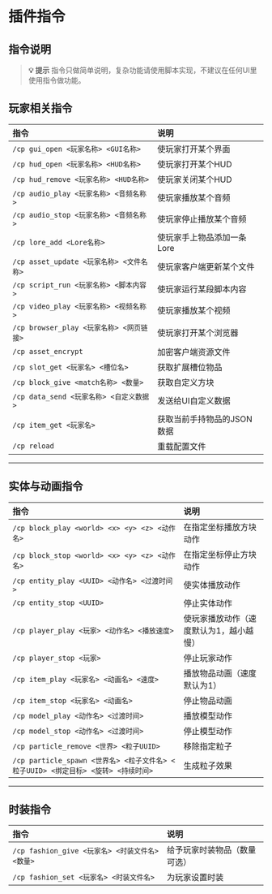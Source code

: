# 插件指令

## 指令说明

> **💡 提示**
> 指令只做简单说明，复杂功能请使用脚本实现，不建议在任何UI里使用指令做功能。


## 玩家相关指令

| 指令 | 说明 |
| :--- | :--- |
| `/cp gui_open <玩家名称> <GUI名称>` | 使玩家打开某个界面 |
| `/cp hud_open <玩家名称> <HUD名称>` | 使玩家打开某个HUD |
| `/cp hud_remove <玩家名称> <HUD名称>` | 使玩家关闭某个HUD |
| `/cp audio_play <玩家名称> <音频名称>` | 使玩家播放某个音频 |
| `/cp audio_stop <玩家名称> <音频名称>` | 使玩家停止播放某个音频 |
| `/cp lore_add <Lore名称>` | 使玩家手上物品添加一条Lore |
| `/cp asset_update <玩家名称> <文件名称>` | 使玩家客户端更新某个文件 |
| `/cp script_run <玩家名称> <脚本内容>` | 使玩家运行某段脚本内容 |
| `/cp video_play <玩家名称> <视频名称>` | 使玩家播放某个视频 |
| `/cp browser_play <玩家名称> <网页链接>` | 使玩家打开某个浏览器 |
| `/cp asset_encrypt` | 加密客户端资源文件 |
| `/cp slot_get <玩家名> <槽位名>` | 获取扩展槽位物品 |
| `/cp block_give <match名称> <数量>` | 获取自定义方块 |
| `/cp data_send <玩家名称> <自定义数据>` | 发送给UI自定义数据 |
| `/cp item_get <玩家名>` | 获取当前手持物品的JSON数据 |
| `/cp reload` | 重载配置文件 |

---

## 实体与动画指令

| 指令 | 说明 |
| :--- | :--- |
| `/cp block_play <world> <x> <y> <z> <动作名>` | 在指定坐标播放方块动作 |
| `/cp block_stop <world> <x> <y> <z> <动作名>` | 在指定坐标停止方块动作 |
| `/cp entity_play <UUID> <动作名> <过渡时间>` | 使实体播放动作 |
| `/cp entity_stop <UUID>` | 停止实体动作 |
| `/cp player_play <玩家> <动作名> <播放速度>` | 使玩家播放动作（速度默认为1，越小越慢） |
| `/cp player_stop <玩家>` | 停止玩家动作 |
| `/cp item_play <玩家名> <动画名> <速度>` | 播放物品动画（速度默认为1） |
| `/cp item_stop <玩家名> <动画名>` | 停止物品动画 |
| `/cp model_play <动作名> <过渡时间>` | 播放模型动作 |
| `/cp model_stop <动作名> <过渡时间>` | 停止模型动作 |
| `/cp particle_remove <世界> <粒子UUID>` | 移除指定粒子 |
| `/cp particle_spawn <世界名> <粒子文件名> <粒子UUID> <绑定目标> <旋转> <持续时间>` | 生成粒子效果 |

---

## 时装指令

| 指令 | 说明 |
| :--- | :--- |
| `/cp fashion_give <玩家名> <时装文件名> <数量>` | 给予玩家时装物品（数量可选） |
| `/cp fashion_set <玩家名> <时装文件名>` | 为玩家设置时装 |